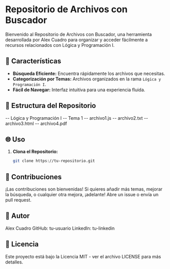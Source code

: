 # Repositorio de Archivos con Buscador

Bienvenido al Repositorio de Archivos con Buscador, una herramienta desarrollada por Alex Cuadro para organizar y acceder fácilmente a recursos relacionados con Lógica y Programación I.

## 🚀 Características

- **Búsqueda Eficiente:** Encuentra rápidamente los archivos que necesitas.
- **Categorización por Temas:** Archivos organizados en la rama `Lógica y Programación I`.
- **Fácil de Navegar:** Interfaz intuitiva para una experiencia fluida.

## 📂 Estructura del Repositorio
-- Lógica y Programación I
-- Tema 1
-- archivo1.js
-- archivo2.txt
-- archivo3.html
-- archivo4.pdf


## 🌐 Uso

1. **Clona el Repositorio:**
   ```bash
   git clone https://tu-repositorio.git

## 🤝 Contribuciones
¡Las contribuciones son bienvenidas! Si quieres añadir más temas, mejorar la búsqueda, o cualquier otra mejora, ¡adelante! Abre un issue o envía un pull request.

## 👤 Autor
Alex Cuadro
GitHub: tu-usuario
LinkedIn: tu-linkedin

## 📄 Licencia
Este proyecto está bajo la Licencia MIT - ver el archivo LICENSE para más detalles.